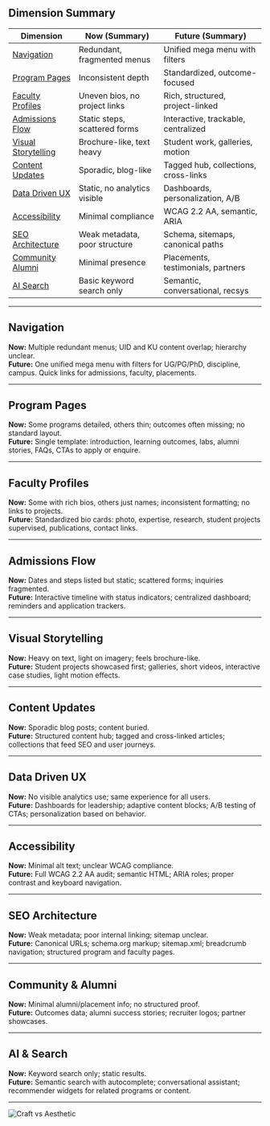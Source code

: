 ## Dimension Summary

| Dimension          | Now (Summary)                | Future (Summary)                    |
|--------------------|------------------------------|-------------------------------------|
| [Navigation](#navigation)         | Redundant, fragmented menus  | Unified mega menu with filters      |
| [Program Pages](#program-pages)      | Inconsistent depth           | Standardized, outcome-focused       |
| [Faculty Profiles](#faculty-profiles)   | Uneven bios, no project links| Rich, structured, project-linked    |
| [Admissions Flow](#admissions-flow)    | Static steps, scattered forms| Interactive, trackable, centralized |
| [Visual Storytelling](#visual-storytelling)| Brochure-like, text heavy    | Student work, galleries, motion     |
| [Content Updates](#content-updates)    | Sporadic, blog-like          | Tagged hub, collections, cross-links|
| [Data Driven UX](#data-driven-ux)     | Static, no analytics visible | Dashboards, personalization, A/B    |
| [Accessibility](#accessibility)      | Minimal compliance           | WCAG 2.2 AA, semantic, ARIA         |
| [SEO Architecture](#seo-architecture)   | Weak metadata, poor structure| Schema, sitemaps, canonical paths   |
| [Community  Alumni](#community--alumni) | Minimal presence             | Placements, testimonials, partners  |
| [AI  Search](#ai--search)        | Basic keyword search only    | Semantic, conversational, recsys    |

---

## Navigation
**Now:** Multiple redundant menus; UID and KU content overlap; hierarchy unclear.  
**Future:** One unified mega menu with filters for UG/PG/PhD, discipline, campus. Quick links for admissions, faculty, placements.

---

## Program Pages
**Now:** Some programs detailed, others thin; outcomes often missing; no standard layout.  
**Future:** Single template: introduction, learning outcomes, labs, alumni stories, FAQs, CTAs to apply or enquire.

---

## Faculty Profiles
**Now:** Some with rich bios, others just names; inconsistent formatting; no links to projects.  
**Future:** Standardized bio cards: photo, expertise, research, student projects supervised, publications, contact links.

---

## Admissions Flow
**Now:** Dates and steps listed but static; scattered forms; inquiries fragmented.  
**Future:** Interactive timeline with status indicators; centralized dashboard; reminders and application trackers.

---

## Visual Storytelling
**Now:** Heavy on text, light on imagery; feels brochure-like.  
**Future:** Student projects showcased first; galleries, short videos, interactive case studies, light motion effects.

---

## Content Updates
**Now:** Sporadic blog posts; content buried.  
**Future:** Structured content hub; tagged and cross-linked articles; collections that feed SEO and user journeys.

---

## Data Driven UX
**Now:** No visible analytics use; same experience for all users.  
**Future:** Dashboards for leadership; adaptive content blocks; A/B testing of CTAs; personalization based on behavior.

---

## Accessibility
**Now:** Minimal alt text; unclear WCAG compliance.  
**Future:** Full WCAG 2.2 AA audit; semantic HTML; ARIA roles; proper contrast and keyboard navigation.

---

## SEO Architecture
**Now:** Weak metadata; poor internal linking; sitemap unclear.  
**Future:** Canonical URLs; schema.org markup; sitemap.xml; breadcrumb navigation; structured program and faculty pages.

---

## Community & Alumni
**Now:** Minimal alumni/placement info; no structured proof.  
**Future:** Outcomes data; alumni success stories; recruiter logos; partner showcases.

---

## AI & Search
**Now:** Keyword search only; static results.  
**Future:** Semantic search with autocomplete; conversational assistant; recommender widgets for related programs or content.

---

![Craft vs Aesthetic](../assets/images/placeholder-craft-vs-aesthetic.png)
